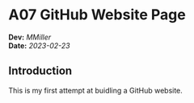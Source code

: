 # A07 GitHub Website Page 
**Dev:** *MMiller*   
**Date:** *2023-02-23*


## Introduction
This is my first attempt at buidling a GitHub website.

